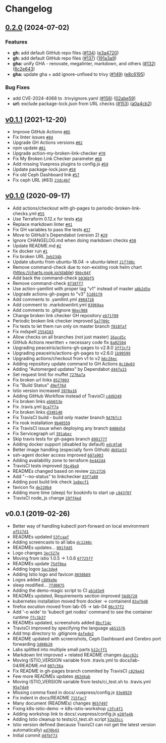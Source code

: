 # Changelog

## [0.2.0](https://github.com/ruzickap/k8s-istio-workshop/compare/v0.1.1...v0.2.0) (2024-07-02)


### Features

* **gh:** add default GitHub repo files ([#134](https://github.com/ruzickap/k8s-istio-workshop/issues/134)) ([e3a4720](https://github.com/ruzickap/k8s-istio-workshop/commit/e3a47209b367a9ff2f9fda7e3d2b70f1514379d6))
* **gh:** add default GitHub repo files ([#137](https://github.com/ruzickap/k8s-istio-workshop/issues/137)) ([191a3a9](https://github.com/ruzickap/k8s-istio-workshop/commit/191a3a95184dc2cd3379f5f7ddad5185414b7cd9))
* **gha:** unify GHA - renovate, megalinter, markdown, and others ([#132](https://github.com/ruzickap/k8s-istio-workshop/issues/132)) ([6c2e643](https://github.com/ruzickap/k8s-istio-workshop/commit/6c2e6436838d23331058723aa8de4f2f28c97afd))
* **gha:** update gha + add ignore-unfixed to trivy ([#149](https://github.com/ruzickap/k8s-istio-workshop/issues/149)) ([e8c6195](https://github.com/ruzickap/k8s-istio-workshop/commit/e8c619561adeac9fe125e1de1525d2fce89dd867))


### Bug Fixes

* add CVE-2024-4068 to .trivyignore.yaml ([#156](https://github.com/ruzickap/k8s-istio-workshop/issues/156)) ([02abe59](https://github.com/ruzickap/k8s-istio-workshop/commit/02abe59e644aca0a6e39d8809067846ede28b351))
* **url:** exclude package-lock.json from URL checks ([#153](https://github.com/ruzickap/k8s-istio-workshop/issues/153)) ([a0a4cb2](https://github.com/ruzickap/k8s-istio-workshop/commit/a0a4cb2bd7195ccf47ab637c2639703fc3c09eff))

## [v0.1.1](https://github.com/ruzickap/k8s-istio-workshop/compare/v0.1.0...v0.1.1) (2021-12-20)

- Improve GitHub Actions [`#85`](https://github.com/ruzickap/k8s-istio-workshop/pull/85)
- Fix linter issues [`#84`](https://github.com/ruzickap/k8s-istio-workshop/pull/84)
- Upgrade GH Actions versions [`#82`](https://github.com/ruzickap/k8s-istio-workshop/pull/82)
- npm update [`#81`](https://github.com/ruzickap/k8s-istio-workshop/pull/81)
- Upgrade action-my-broken-link-checker [`#70`](https://github.com/ruzickap/k8s-istio-workshop/pull/70)
- Fix My Broken Link Checker parameter [`#60`](https://github.com/ruzickap/k8s-istio-workshop/pull/60)
- Add missing Vuepress plugins to config.js [`#59`](https://github.com/ruzickap/k8s-istio-workshop/pull/59)
- Update package-lock.json [`#58`](https://github.com/ruzickap/k8s-istio-workshop/pull/58)
- Fix old Ceph Dashboard link [`#57`](https://github.com/ruzickap/k8s-istio-workshop/pull/57)
- Fix ceph URL (#83) [`23dc4bf`](https://github.com/ruzickap/k8s-istio-workshop/commit/23dc4bfc51cf283eafe8845fba958982cfcd91ca)

## [v0.1.0](https://github.com/ruzickap/k8s-istio-workshop/compare/v0.0.1...v0.1.0) (2020-09-17)

- Add actions/checkout with gh-pages to periodic-broken-link-checks.yml [`#55`](https://github.com/ruzickap/k8s-istio-workshop/pull/55)
- Use Terraform 0.12.x for tests [`#50`](https://github.com/ruzickap/k8s-istio-workshop/pull/50)
- Replace markdown linter [`#41`](https://github.com/ruzickap/k8s-istio-workshop/pull/41)
- Fix GH variables to pass the tests [`#37`](https://github.com/ruzickap/k8s-istio-workshop/pull/37)
- Move to GitHub's Dependabot (version 2) [`#29`](https://github.com/ruzickap/k8s-istio-workshop/pull/29)
- Ignore CHANGELOG.md when doing markdown checks [`#30`](https://github.com/ruzickap/k8s-istio-workshop/pull/30)
- Update README.md [`#2`](https://github.com/ruzickap/k8s-istio-workshop/pull/2)
- fix docker run [`#1`](https://github.com/ruzickap/k8s-istio-workshop/pull/1)
- Fix broken URL [`3eb234b`](https://github.com/ruzickap/k8s-istio-workshop/commit/3eb234ba5d9ddc513037ff2218cf467dcaa35435)
- Update ubuntu from ubuntu-18.04 -&gt; ubuntu-latest [`21f7d8c`](https://github.com/ruzickap/k8s-istio-workshop/commit/21f7d8ce7605794b697b8228567c94458df95cb6)
- Remove command-check due to non-existing rook helm chart (https://charts.rook.io/stable) [`9bbc04f`](https://github.com/ruzickap/k8s-istio-workshop/commit/9bbc04fe38d7a9613e0eb0e25a2c787263886abe)
- Add back the command-check [`b036bf5`](https://github.com/ruzickap/k8s-istio-workshop/commit/b036bf5c539c3dae3ee2651c689b00bda4b328c4)
- Remove command-check [`8f38ff7`](https://github.com/ruzickap/k8s-istio-workshop/commit/8f38ff7c45dfe98fd011dfbf6c4e21fb91611708)
- Use action-yamllint with proper tag "v1" instead of master [`a8b2d5e`](https://github.com/ruzickap/k8s-istio-workshop/commit/a8b2d5e9336d9d89fd6e34743b771430099a06cd)
- Upgrade actions-gh-pages to "v3" [`51d81f8`](https://github.com/ruzickap/k8s-istio-workshop/commit/51d81f862f5f7eed533c47bbbb0122218c8d9064)
- Add comments to .yamllint.yml [`4904728`](https://github.com/ruzickap/k8s-istio-workshop/commit/490472823be913586e6d4d5098aa12ebd4316e81)
- Add comment to .markdownlint.yml [`03969aa`](https://github.com/ruzickap/k8s-istio-workshop/commit/03969aab182c6a147a28131c103f53d76a4fb2a5)
- Add comments to .gitignore [`96ec988`](https://github.com/ruzickap/k8s-istio-workshop/commit/96ec98882572bd81197fec1e4cd557fc2dbe0277)
- Change broken link checker GH repository [`eb71f09`](https://github.com/ruzickap/k8s-istio-workshop/commit/eb71f094b23230fedbe0cb5a5f1a2985f31299a9)
- Periodic broken link checker improved [`5a7709c`](https://github.com/ruzickap/k8s-istio-workshop/commit/5a7709c756c3ac0144ccfac0e9e8af28caf9a517)
- Fix tests to let them run only on master branch [`f818faf`](https://github.com/ruzickap/k8s-istio-workshop/commit/f818fafe88a9c1af43bfca34312c9e0aa4d696a4)
- Fix mdspell [`2554183`](https://github.com/ruzickap/k8s-istio-workshop/commit/25541834bd18adac21d1de37c322a01188d01cdd)
- Allow checks on all branches (not just master) [`16acd5c`](https://github.com/ruzickap/k8s-istio-workshop/commit/16acd5c80f9f1ce2efe7f2e106fa3338caefc5ec)
- GitHub Actions rewritten + necessary code fix [`8a02584`](https://github.com/ruzickap/k8s-istio-workshop/commit/8a0258499e058f9f902d8a8bf284107ab4f6ea4d)
- Upgrading peaceiris/actions-gh-pages to v2.8.0 [`3ff3cf3`](https://github.com/ruzickap/k8s-istio-workshop/commit/3ff3cf367094b7e38294ca77152f7b6e47b53a2a)
- Upgrading peaceiris/actions-gh-pages to v2.6.0 [`1b99599`](https://github.com/ruzickap/k8s-istio-workshop/commit/1b99599c75959f43aa86d90e4d40fd34b43edb7f)
- Upgrading actions/checkout from v1 to v2 [`b6c26ec`](https://github.com/ruzickap/k8s-istio-workshop/commit/b6c26ecdcfea4aaf36ec7fa487ccedbc26875bce)
- Adding repository update command to GH Actions [`0c18e03`](https://github.com/ruzickap/k8s-istio-workshop/commit/0c18e03c261422a49acf66c264e61b650a1543d1)
- Adding "Automerged updates" by Dependabot [`d447a15`](https://github.com/ruzickap/k8s-istio-workshop/commit/d447a15b2bed0d6b6c59089f4b2fa10856e1a63e)
- Set request limit for muffet [`7276a7a`](https://github.com/ruzickap/k8s-istio-workshop/commit/7276a7a224a13abb1e1545b0911c8c405a515753)
- Fix broken url links [`8527003`](https://github.com/ruzickap/k8s-istio-workshop/commit/852700318d6b9329c3d81b21bb9e0f685eb5b825)
- Fix "Build Status" [`d9ef76d`](https://github.com/ruzickap/k8s-istio-workshop/commit/d9ef76da3390b01ad14e67d62ca91254122071c5)
- Istio version increased [`3978a16`](https://github.com/ruzickap/k8s-istio-workshop/commit/3978a169f684800995d841efe454ae5a6e9253a5)
- Adding GitHub Workflow instead of TravisCI [`cdd9249`](https://github.com/ruzickap/k8s-istio-workshop/commit/cdd924977b75c79aac0d360396cc901db04afe50)
- Fix broken links [`ebb653e`](https://github.com/ruzickap/k8s-istio-workshop/commit/ebb653ed6afb00e1164879aa71b20e780633cc06)
- Fix .travis.yml [`8ca7f7a`](https://github.com/ruzickap/k8s-istio-workshop/commit/8ca7f7a8368dcccd497feb60179275cf40832e9a)
- Fix broken links [`d340140`](https://github.com/ruzickap/k8s-istio-workshop/commit/d340140e674ac3bd0564698057494d857708da73)
- Fix TravisCI build - build only master branch [`9476fc3`](https://github.com/ruzickap/k8s-istio-workshop/commit/9476fc3edffbc2a8b39afb9aa48007674a4a9f3e)
- Fix rook installation [`9b40559`](https://github.com/ruzickap/k8s-istio-workshop/commit/9b40559b8c529040b9de1b0ba464cbebe1c37d49)
- Fix TravisCI issue when deploying any branch [`8486d54`](https://github.com/ruzickap/k8s-istio-workshop/commit/8486d548023a145a1c6beded738103986aefb200)
- Fix Servicegraph url [`391abec`](https://github.com/ruzickap/k8s-istio-workshop/commit/391abec109b0bc72ee27169bfa17a8a3d442c913)
- Skip travis tests for gh-pages branch [`899177f`](https://github.com/ruzickap/k8s-istio-workshop/commit/899177fce207d2bf24b45cb07d0c74d780ebfdde)
- Adding docker support (disabled by default) [`edc4fa8`](https://github.com/ruzickap/k8s-istio-workshop/commit/edc4fa86dcfe8e58e1065fc6ffa806e5b7e12341)
- Better image handling (especially form Github) [`4b91e53`](https://github.com/ruzickap/k8s-istio-workshop/commit/4b91e535c95e81f5da775f79e91a722882f67efb)
- ssh-agent docker access improved [`607a903`](https://github.com/ruzickap/k8s-istio-workshop/commit/607a9033c2a3f9232fe35f702ea2e4a1db0dd0f3)
- Adding availability zone to terraform [`6e44244`](https://github.com/ruzickap/k8s-istio-workshop/commit/6e44244e5dcd520b115c15ceadd0012735008bf3)
- TravisCI tests improved [`f6c49a9`](https://github.com/ruzickap/k8s-istio-workshop/commit/f6c49a9db091df240f3127a3e65c523eec6e65ed)
- READMEs changed based on review [`22c2726`](https://github.com/ruzickap/k8s-istio-workshop/commit/22c27266f7d9ad3d20047c6f350e3ef12cd459a2)
- Add "--no-status" to linkchecker [`83f7a80`](https://github.com/ruzickap/k8s-istio-workshop/commit/83f7a807f3a8ae66614b4cfb5e246f66936b0a9b)
- Adding post build link check [`1e8ecf1`](https://github.com/ruzickap/k8s-istio-workshop/commit/1e8ecf1e29dc2d724318b78ba5ed46a60e4f00ca)
- favicon fix [`de220b4`](https://github.com/ruzickap/k8s-istio-workshop/commit/de220b4a9610c0898cc7a44bd8b2686f366a768d)
- Adding more time (sleep) for bookinfo to start up [`c843f0f`](https://github.com/ruzickap/k8s-istio-workshop/commit/c843f0fbee4f58787ce4b3a7f2c1c31b2dd29bb6)
- TravisCI node_js change [`29ff4ed`](https://github.com/ruzickap/k8s-istio-workshop/commit/29ff4ed0a2346ecb01b05ac2c1da0be0be22ed17)

## v0.0.1 (2019-02-26)

- Better way of handling kubectl port-forward on local environment [`af517d1`](https://github.com/ruzickap/k8s-istio-workshop/commit/af517d1cae371543eca2e0dd4b6ad2983bc6e23b)
- READMEs updated [`53fcaaf`](https://github.com/ruzickap/k8s-istio-workshop/commit/53fcaaf295c8efe3446856fe5fa377686f35c403)
- Adding screencasts to all labs [`dc1240c`](https://github.com/ruzickap/k8s-istio-workshop/commit/dc1240c84bf2b03927a1901000b093eba7e9e9f8)
- READMEs updates... [`091fdd5`](https://github.com/ruzickap/k8s-istio-workshop/commit/091fdd53317362692c9c31451f7e2b1b5f9febfa)
- Logo changes [`3ec527e`](https://github.com/ruzickap/k8s-istio-workshop/commit/3ec527ea70bb84fb7a4229277bc795119e293927)
- Moving from istio 1.0.5 -&gt; 1.0.6 [`67725ff`](https://github.com/ruzickap/k8s-istio-workshop/commit/67725ffefc7f1af211bdf7f6612efd0293c49bdb)
- READMEs update [`75df0ea`](https://github.com/ruzickap/k8s-istio-workshop/commit/75df0eae45c50815b6ef6fb129b2b24dd2089331)
- Adding logos [`5ac3de4`](https://github.com/ruzickap/k8s-istio-workshop/commit/5ac3de43e6dfa3562db03fb5a996e737414e029d)
- Adding Istio logo and favicon [`8650b69`](https://github.com/ruzickap/k8s-istio-workshop/commit/8650b6906ad2b48164247c86bd36a9ffcec44112)
- Logos added [`c809a9e`](https://github.com/ruzickap/k8s-istio-workshop/commit/c809a9e2d75564dbf1294b0d112d0e3a5de58520)
- sleep modified... [`7fd0075`](https://github.com/ruzickap/k8s-istio-workshop/commit/7fd0075cbe76b64f5738931c7ff2793adc0b5215)
- Adding the demo-magic script to CI [`ab1d3e9`](https://github.com/ruzickap/k8s-istio-workshop/commit/ab1d3e9b2ef0c0de8402c5319580982ce1b6b6d8)
- READMEs updated, Requirements section improved [`56db728`](https://github.com/ruzickap/k8s-istio-workshop/commit/56db7281abadc4374a5efad05dc2a36b6bfdda9c)
- kubernetes installation moved from docker -&gt; containerd [`03af6d8`](https://github.com/ruzickap/k8s-istio-workshop/commit/03af6d87f8ff3b2166df06298ab3f6998668ec36)
- firefox excution moved from lab-05 -&gt; lab-04 [`06c37f2`](https://github.com/ruzickap/k8s-istio-workshop/commit/06c37f22e9f8933d06ed3ebf95c8d9e9ec6d4500)
- Add '-o wide' to 'kubectl get nodes' command to see the container runtime [`ffc1b37`](https://github.com/ruzickap/k8s-istio-workshop/commit/ffc1b374ef4187d259fe7dce6117753bff2b9f0d)
- READMEs updated, screenshots added [`8bcf14c`](https://github.com/ruzickap/k8s-istio-workshop/commit/8bcf14cc4f7349300195f7fa4db86aedec83d680)
- TravisCI improved by specifying the language [`e651576`](https://github.com/ruzickap/k8s-istio-workshop/commit/e65157639f97f53c396b981b244faed098bae25c)
- Add tmp directory to .gitignore [`dafede2`](https://github.com/ruzickap/k8s-istio-workshop/commit/dafede2a666e57cdc5f810509b9e3ad014139b6c)
- README updated with screenshots, Ceph Dashboard and Cerebro port forwarding [`3d08b28`](https://github.com/ruzickap/k8s-istio-workshop/commit/3d08b28c475168e12df94e7bfdfb02a3b3ff1c00)
- Labs splitted into multiple small parts [`b12cff1`](https://github.com/ruzickap/k8s-istio-workshop/commit/b12cff19a6eed7a25ee899b165caa0b6ad2bae4f)
- Markdown lint improved + related README changes [`dacc02c`](https://github.com/ruzickap/k8s-istio-workshop/commit/dacc02c7e80af54261cc4c68c17c689fea6b88ea)
- Moving ISTIO_VERSION variable from .travis.yml to docs/lab-04/README.md [`007c56a`](https://github.com/ruzickap/k8s-istio-workshop/commit/007c56ab78de5b6b888e7de1ef0f8605e987f07c)
- Fix README in gh-pages branch commited by TravisCI [`c829a43`](https://github.com/ruzickap/k8s-istio-workshop/commit/c829a438fc02b1074d9987b8a15e3eabe21575d8)
- Few more READMEs updates [`402d4ab`](https://github.com/ruzickap/k8s-istio-workshop/commit/402d4abc8f984784d8a16f67610a3e18b6c675f4)
- Moving ISTIO_VERSION variable from tests/ci_test.sh to .travis.yml [`95a7da9`](https://github.com/ruzickap/k8s-istio-workshop/commit/95a7da987b9b18f548be86e30a51c50ce6cbfa0e)
- Missing comma fixed in docs/.vuepress/config.js [`93e0929`](https://github.com/ruzickap/k8s-istio-workshop/commit/93e09291a8b61ce800404754a0c72b555d4a32bb)
- Fix indent in docs/README [`715fac7`](https://github.com/ruzickap/k8s-istio-workshop/commit/715fac73171060708a5ce5633ee2c9b2dbc6c1e8)
- Many document (READMEs) changes [`965f497`](https://github.com/ruzickap/k8s-istio-workshop/commit/965f497afb67728c6c18f9f8a90ba66a84bc526a)
- Fixing k8s-istio-demo -&gt; k8s-istio-workshop [`c3fc4f1`](https://github.com/ruzickap/k8s-istio-workshop/commit/c3fc4f1ac3bf5adb9a533dc3e1d94f332ae64e74)
- Adding workshop link to docs/.vuepress/config.js [`e20fa4b`](https://github.com/ruzickap/k8s-istio-workshop/commit/e20fa4b04e74fa040b84a5068497d178af4db432)
- Adding Istio cleanup to tests/ci_test.sh script [`53a35cc`](https://github.com/ruzickap/k8s-istio-workshop/commit/53a35cc0c330152c66cfea076efd68b84a1859dd)
- Istio version defined (because TravisCI can not get the latest version automatically) [`ed70b43`](https://github.com/ruzickap/k8s-istio-workshop/commit/ed70b436cc468957ff25458bd13c4047710874b5)
- Initial commit [`d4fbf73`](https://github.com/ruzickap/k8s-istio-workshop/commit/d4fbf730dbd11b850044da21350c8dda22ccad9a)
